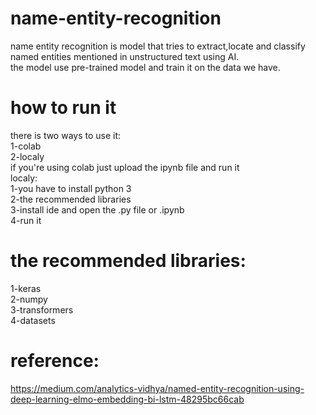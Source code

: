 # name-entity-recognition
name entity recognition is model that tries to extract,locate and classify named entities mentioned in unstructured text using AI.<br/>
the model use pre-trained model and train it on the data we have.
# how to run it
there is two ways to use it:<br/>
1-colab<br/>
2-localy<br/>
if you're using colab just upload the ipynb file and run it<br/>
localy:<br/>
1-you have to install python 3<br/>
2-the recommended libraries<br/>
3-install ide and open the .py file or .ipynb<br/>
4-run it<br/>

# the recommended libraries:
1-keras<br/>
2-numpy<br/>
3-transformers<br/>
4-datasets

# reference:
https://medium.com/analytics-vidhya/named-entity-recognition-using-deep-learning-elmo-embedding-bi-lstm-48295bc66cab
